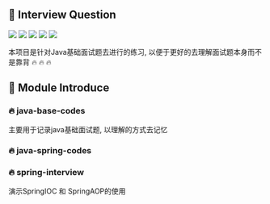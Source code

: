 ## :rocket: Interview Question

![](https://img.shields.io/badge/interview-java-red) 
![](https://img.shields.io/badge/interview-rpc-red) 
![](https://img.shields.io/badge/interview-netty-yellow) 
![](https://img.shields.io/badge/interview-springboot-green) 
![](https://img.shields.io/badge/interview-rpc-blue)

本项目是针对Java基础面试题去进行的练习, 以便于更好的去理解面试题本身而不是靠背 :fire: :fire: :fire:


## :pushpin: Module Introduce

### :fire: java-base-codes

主要用于记录java基础面试题, 以理解的方式去记忆

### :fire: java-spring-codes


### :fire: spring-interview

演示SpringIOC 和 SpringAOP的使用